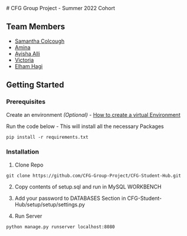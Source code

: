 <html>
# CFG Group Project - Summer 2022 Cohort 

## Team Members

 - [Samantha Colcough](https://github.com/samanthacolclough) 
 - [Amina](https://github.com/aminacodes)
 - [Ayisha Alli](https://github.com/AyishaAlli)
 - [Victoria ](https://github.com/vixbc)
 - [Elham Hagi](https://github.com/ellehagi)



## Getting Started 

### Prerequisites
Create an environment <em>(Optional)</em> - [How to create a virtual Environment](https://packaging.python.org/en/latest/guides/installing-using-pip-and-virtual-environments/)

Run the code below - This will install all the necessary Packages
```commandline
pip install -r requirements.txt
```

### Installation
1. Clone Repo 
```commandline
git clone https://github.com/CFG-Group-Project/CFG-Student-Hub.git
```
2. Copy contents of setup.sql and run in MySQL WORKBENCH


3. Add your password to DATABASES Section in CFG-Student-Hub/setup/setup/settings.py 


4. Run Server
```commandline
python manage.py runserver localhost:8080
```


</html>
